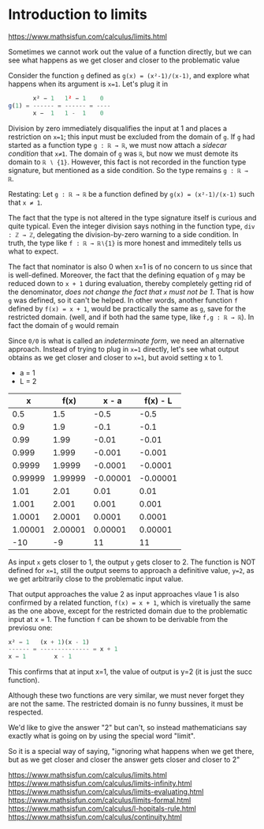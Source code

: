 # Introduction to limits

https://www.mathsisfun.com/calculus/limits.html

Sometimes we cannot work out the value of a function directly, but we can see what happens as we get closer and closer to the problematic value

Consider the function `g` defined as `g(x) = (x²-1)/(x-1)`, and explore what happens when its argument is `x=1`. Let's plug it in

```js
       x² − 1   1² − 1    0
g(1) = ------ = ------ = ----
       x −  1   1 -  1    0
```

Division by zero immediately disqualifies the input at 1 and places a restriction on `x=1`; this input must be excluded from the domain of `g`. If `g` had started as a function type `g : ℝ → ℝ`, we must now attach a *sidecar condition* that `x≠1`. The domain of `g` was `ℝ`, but now we must demote its domain to `ℝ ∖ {1}`. However, this fact is not recorded in the function type signature, but mentioned as a side condition. So the type remains `g : ℝ → ℝ`.

Restating: Let `g : ℝ → ℝ` be a function defined by `g(x) = (x²-1)/(x-1)` such that `x ≠ 1`.

The fact that the type is not altered in the type signature itself is curious and quite typical. Even the integer division says nothing in the function type, `div : ℤ → ℤ`, delegating the division-by-zero warning to a side condition. In truth, the type like `f : ℝ → ℝ∖{1}` is more honest and immeditely tells us what to expect.

The fact that nominator is also 0 when x=1 is of no concern to us since that is well-defined. Moreover, the fact that the defining equation of `g` may be reduced down to `x + 1` during evaluation, thereby completely getting rid of the denominator, *does not change the fact that `x` must not be 1*. That is how `g` was defined, so it can't be helped. In other words, another function `f` defined by `f(x) = x + 1`, would be practically the same as `g`, save for the restricted domain. (well, and if both had the same type, like `f,g : ℝ → ℝ`). In fact the domain of `g` would remain 


Since `0/0` is what is called an *indeterminate form*, we need an alternative approach. Instead of trying to plug in `x=1` directly, let's see what output obtains as we get closer and closer to `x=1`, but avoid setting x to 1.
- a = 1
- L = 2

x       | f(x)    | x - a    | f(x) - L
--------|---------|----------|----------
0.5     | 1.5     | -0.5     | -0.5
0.9     | 1.9     | -0.1     | -0.1
0.99    | 1.99    | -0.01    | -0.01
0.999   | 1.999   | -0.001   | -0.001
0.9999  | 1.9999  | -0.0001  | -0.0001
0.99999 | 1.99999 | -0.00001 | -0.00001
1.01    | 2.01    |  0.01    |  0.01
1.001   | 2.001   |  0.001   |  0.001
1.0001  | 2.0001  |  0.0001  |  0.0001
1.00001 | 2.00001 |  0.00001 |  0.00001
-10     | -9      |  11      | 11



As input `x` gets closer to 1, the output `y` gets closer to 2. The function is NOT defined for `x=1`, still the output seems to approach a definitive value, `y=2`, as we get arbitrarily close to the problematic input value.

That output approaches the value 2 as input approaches vlaue 1 is also confirmed by a related function, `f(x) = x + 1`, which is viretually the same as the one above, except for the restricted domain due to the problematic input at x = 1. The function `f` can be shown to be derivable from the previosu one:

```js
x² − 1   (x + 1)(x - 1)
------ = -------------- = x + 1
x − 1        x - 1
```

This confirms that at input x=1, the value of output is y=2 (it is just the succ function).

Although these two functions are very similar, we must never forget they are not the same. The restricted domain is no funny bussines, it must be respected.

We'd like to give the answer "2" but can't, so instead mathematicians say exactly what is going on by using the special word "limit".

So it is a special way of saying, "ignoring what happens when we get there, but as we get closer and closer the answer gets closer and closer to 2"



https://www.mathsisfun.com/calculus/limits.html
https://www.mathsisfun.com/calculus/limits-infinity.html
https://www.mathsisfun.com/calculus/limits-evaluating.html
https://www.mathsisfun.com/calculus/limits-formal.html
https://www.mathsisfun.com/calculus/l-hopitals-rule.html
https://www.mathsisfun.com/calculus/continuity.html
